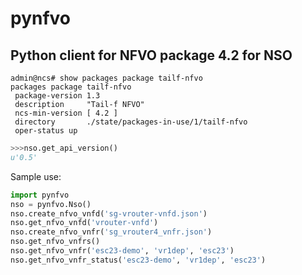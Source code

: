 # pynfvo
## Python client for NFVO package 4.2 for NSO

```
admin@ncs# show packages package tailf-nfvo
packages package tailf-nfvo
 package-version 1.3
 description     "Tail-f NFVO"
 ncs-min-version [ 4.2 ]
 directory       ./state/packages-in-use/1/tailf-nfvo
 oper-status up
 ```

```python
>>>nso.get_api_version()
u'0.5'
```


Sample use:

```python
import pynfvo
nso = pynfvo.Nso()
nso.create_nfvo_vnfd('sg-vrouter-vnfd.json')
nso.get_nfvo_vnfd('vrouter-vnfd')
nso.create_nfvo_vnfr('sg_vrouter4_vnfr.json')
nso.get_nfvo_vnfrs()
nso.get_nfvo_vnfr('esc23-demo', 'vr1dep', 'esc23')
nso.get_nfvo_vnfr_status('esc23-demo', 'vr1dep', 'esc23')
```
